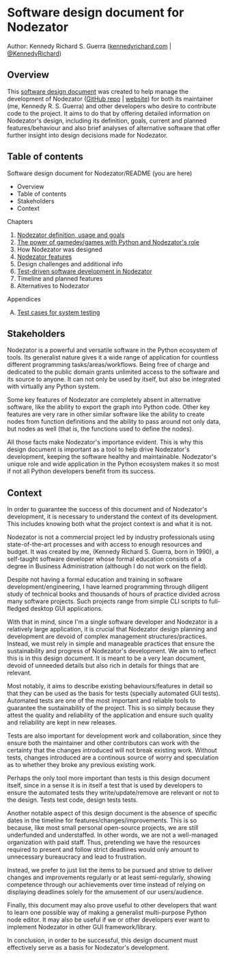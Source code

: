 
# Software design document for Nodezator

Author: Kennedy Richard S. Guerra ([kennedyrichard.com](https://kennedyrichard.com) | [@KennedyRichard](https://github.com/KennedyRichard))


## Overview

This [software design document](https://en.wikipedia.org/wiki/Software_design_description) was created to help manage the development of Nodezator ([GitHub repo](https://github.com/IndiePython/nodezator) | [website](https://nodezator.com)) for both its maintainer (me, Kennedy R. S. Guerra) and other developers who desire to contribute code to the project. It aims to do that by offering detailed information on Nodezator's design, including its definition, goals, current and planned features/behaviour and also brief analyses of alternative software that offer further insight into design decisions made for Nodezator.


## Table of contents

Software design document for Nodezator/README (you are here)

- Overview
- Table of contents
- Stakeholders
- Context

Chapters

1. [Nodezator definition, usage and goals](ch-nodezator-definition-usage-goals.md)
1. [The power of gamedev/games with Python and Nodezator's role](ch-power-gamedev-nodezator-role.md)
1. How Nodezator was designed
1. [Nodezator features](ch-nodezator-features.md)
1. Design challenges and additional info
1. [Test-driven software development in Nodezator](ch-test-driven-software-development-nodezator.md)
1. Timeline and planned features
1. Alternatives to Nodezator

Appendices

<ol type="A">
    <li><a href="apx-test-cases-system-testing/README.md">Test cases for system testing</a></li>
</ol>


## Stakeholders

Nodezator is a powerful and versatile software in the Python ecosystem of tools. Its generalist nature gives it a wide range of application for countless different programming tasks/areas/workflows. Being free of charge and dedicated to the public domain grants unlimited access to the software and its source to anyone. It can not only be used by itself, but also be integrated with virtually any Python system.

Some key features of Nodezator are completely absent in alternative software, like the ability to export the graph into Python code. Other key features are very rare in other similar software like the ability to create nodes from function definitions and the ability to pass around not only data, but nodes as well (that is, the functions used to define the nodes).

All those facts make Nodezator's importance evident. This is why this design document is important as a tool to help drive Nodezator's development, keeping the software healthy and maintainable. Nodezator's unique role and wide application in the Python ecosystem makes it so most if not all Python developers benefit from its success.


## Context

In order to guarantee the success of this document and of Nodezator's development, it is necessary to understand the context of its development. This includes knowing both what the project context is and what it is not.

Nodezator is not a commercial project led by industry professionals using state-of-the-art processes and with access to enough resources and budget. It was created by me, (Kennedy Richard S. Guerra, born in 1990), a self-taught software developer whose formal education consists of a degree in Business Administration (although I do not work on the field).

Despite not having a formal education and training in software development/engineering, I have learned programming through diligent study of technical books and thousands of hours of practice divided across many software projects. Such projects range from simple CLI scripts to full-fledged desktop GUI applications.

With that in mind, since I'm a single software developer and Nodezator is a relatively large application, it is crucial that Nodezator design planning and development are devoid of complex management structures/practices. Instead, we must rely in simple and manageable practices that ensure the sustainability and progress of Nodezator's development. We aim to reflect this is in this design document. It is meant to be a very lean document, devoid of unneeded details but also rich in details for things that are relevant.

Most notably, it aims to describe existing behaviours/features in detail so that they can be used as the basis for tests (specially automated GUI tests). Automated tests are one of the most important and reliable tools to guarantee the sustainability of the project. This is so simply because they attest the quality and reliability of the application and ensure such quality and reliability are kept in new releases.

Tests are also important for development work and collaboration, since they ensure both the maintainer and other contributors can work with the certainty that the changes introduced will not break existing work. Without tests, changes introduced are a continous source of worry and speculation as to whether they broke any previous existing work.

Perhaps the only tool more important than tests is this design document itself, since in a sense it is in itself a test that is used by developers to ensure the automated tests they write/update/remove are relevant or not to the design. Tests test code, design tests tests.

Another notable aspect of this design document is the absence of specific dates in the timeline for features/changes/improvements. This is so because, like most small personal open-source projects, we are still underfunded and understaffed. In other words, we are not a well-managed organization with paid staff. Thus, pretending we have the resources required to present and follow strict deadlines would only amount to unnecessary bureaucracy and lead to frustration.

Instead, we prefer to just list the items to be pursued and strive to deliver changes and improvements regularly or at least semi-regularly, showing competence through our achievements over time instead of relying on displaying deadlines solely for the amusement of our users/audience.

Finally, this document may also prove useful to other developers that want to learn one possible way of making a generalist multi-purpose Python node editor. It may also be useful if we or other developers ever want to implement Nodezator in other GUI framework/library.

In conclusion, in order to be successful, this design document must effectively serve as a basis for Nodezator's development.

